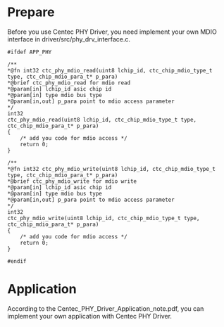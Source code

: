 # Prepare

Before you use Centec PHY Driver, you need implement your own MDIO interface in driver/src/phy_drv_interface.c.
```
#ifdef APP_PHY

/**
*@fn int32 ctc_phy_mdio_read(uint8 lchip_id, ctc_chip_mdio_type_t type, ctc_chip_mdio_para_t* p_para)
*@brief ctc_phy_mdio_read for mdio read
*@param[in] lchip_id asic chip id
*@param[in] type mdio bus type
*@param[in,out] p_para point to mdio access parameter
*/
int32
ctc_phy_mdio_read(uint8 lchip_id, ctc_chip_mdio_type_t type, ctc_chip_mdio_para_t* p_para)
{
    /* add you code for mdio access */
    return 0;
}

/**
*@fn int32 ctc_phy_mdio_write(uint8 lchip_id, ctc_chip_mdio_type_t type, ctc_chip_mdio_para_t* p_para)
*@brief ctc_phy_mdio_write for mdio write
*@param[in] lchip_id asic chip id
*@param[in] type mdio bus type
*@param[in,out] p_para point to mdio access parameter
*/
int32
ctc_phy_mdio_write(uint8 lchip_id, ctc_chip_mdio_type_t type, ctc_chip_mdio_para_t* p_para)
{
    /* add you code for mdio access */
    return 0;
}

#endif

```
# Application

According to the Centec_PHY_Driver_Application_note.pdf, you can implement your own application with Centec PHY Driver.


